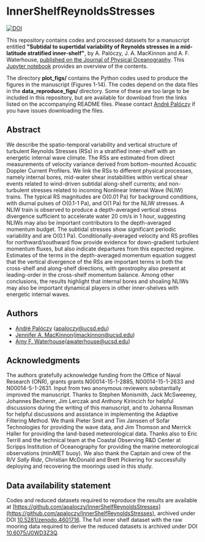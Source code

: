 # InnerShelfReynoldsStresses

[![DOI](https://zenodo.org/badge/255769835.svg)](https://zenodo.org/badge/latestdoi/255769835)

This repository contains codes and processed datasets for a manuscript entitled **"Subtidal to supertidal variability of Reynolds stresses in a mid-latitude stratified inner-shelf"**, by A. Palóczy, J. A. MacKinnon and A. F. Waterhouse, [published on the Journal of Physical Oceanography](https://journals.ametsoc.org/view/journals/phoc/aop/JPO-D-20-0140.1/JPO-D-20-0140.1.xml). This [Jupyter notebook](https://nbviewer.jupyter.org/github/apaloczy/InnerShelfReynoldsStresses/blob/master/index.ipynb) provides an overview of the contents.

The directory **plot_figs/** contains the Python codes used to produce the figures in the manuscript (Figures 1-14). The codes depend on the data files in the **data_reproduce_figs/** directory. Some of these are too large to be included in this repository, but are available for download from the links listed on the accompanying README files. Please contact [André Palóczy](mailto:apaloczy@ucsd.edu) if you have issues downloading the files.

## Abstract
We describe the spatio-temporal variability and vertical structure of turbulent Reynolds Stresses (RSs) in a stratified inner-shelf with an energetic internal wave climate. The RSs are estimated from direct measurements of velocity variance derived from bottom-mounted Acoustic Doppler Current Profilers. We link the RSs to different physical processes, namely internal bores, mid-water shear instabilities within vertical shear events related to wind-driven subtidal along-shelf currents; and non-turbulent stresses related to incoming Nonlinear Internal Wave (NLIW) trains. The typical RS magnitudes are O(0.01 Pa) for background conditions, with diurnal pulses of O(0.1-1 Pa), and O(1 Pa) for the NLIW stresses. A NLIW train is observed to produce a depth-averaged vertical stress divergence sufficient to accelerate water 20 cm/s in 1 hour, suggesting NLIWs may also be important contributors to the depth-averaged momentum budget. The subtidal stresses show significant periodic variability and are O(0.1 Pa). Conditionally-averaged velocity and RS profiles for northward/southward flow provide evidence for down-gradient turbulent momentum fluxes, but also indicate departures from this expected regime. Estimates of the terms in the depth-averaged momentum equation suggest that the vertical divergence of the RSs are important terms in both the cross-shelf and along-shelf directions, with geostrophy also present at leading-order in the cross-shelf momentum balance. Among other conclusions, the results highlight that internal bores and shoaling NLIWs may also be important dynamical players in other inner-shelves with energetic internal waves.

## Authors
* [André Palóczy](https://apaloczy.scrippsprofiles.ucsd.edu/) (<apaloczy@ucsd.edu>)
* [Jennifer A. MacKinnon](https://jmackinnon.scrippsprofiles.ucsd.edu/)(<jmackinnon@ucsd.edu>)
* [Amy F. Waterhouse](https://awaterhouse.scrippsprofiles.ucsd.edu/)(<awaterhouse@ucsd.edu>)

## Acknowledgments
The authors gratefully acknowledge funding from the Office of Naval Research (ONR), grants grants N00014-15-1-2885, N00014-15-1-2633 and N00014-5-1-2631. Input from two anonymous reviewers substantially improved the manuscript. Thanks to Stephen Monismith, Jack McSweeney, Johannes Becherer, Jim Lerczak and Anthony Kirincich for helpful discussions during the writing of this manuscript, and to Johanna Rosman for helpful discussions and assistance in implementing the Adaptive Filtering Method. We thank Pieter Smit and Tim Janssen of Sofar Technologies for providing the wave data, and Jim Thomson and Merrick Haller for providing the land-based meteorological data. Thanks also to Eric Terrill and the technical team at the Coastal Observing R&D Center at Scripps Institution of Oceanography for providing the marine meteorological observations (miniMET buoy). We also thank the Captain and crew of the R/V *Sally Ride*, Christian McDonald and Brett Pickering for successfully deploying and recovering the moorings used in this study.

## Data availability statement
Codes and reduced datasets required to reproduce the results are available at [https://github.com/apaloczy/InnerShelfReynoldsStresses](https://github.com/apaloczy/InnerShelfReynoldsStresses), archived under DOI [10.5281/zenodo.4601716](http://doi.org/10.5281/zenodo.4601716). The full inner shelf dataset with the raw mooring data required to derive the reduced datasets is archived under DOI [10.6075/J0WD3Z3Q](https://doi.org/10.6075/J0WD3Z3Q).

